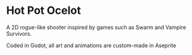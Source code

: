 # Hot Pot Ocelot

A 2D rogue-like shooter inspired by games such as Swarm and Vampire Survivors.

Coded in Godot, all art and animations are custom-made in Aseprite
